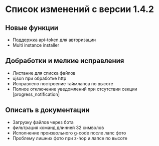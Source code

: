 # Список изменений с версии 1.4.2

## Новые функции
* Поддержка api-token для авторизации
* Multi instance installer

## Добработки и мелкие исправления

* Листание для списка файлов
* ujson при обработке http
* Исправлено построение таймлапса по высоте
* Полное отключение уведомлений при отсутствии секции [progress_notification]

## Описать в документации

* Загрузку файлов через бота
* фильтрация команд длинней 32 символов
* Исполнение произвольного g-code после лапс фото
* Проблему лишних фото при z-hop и лапсе по высоте
